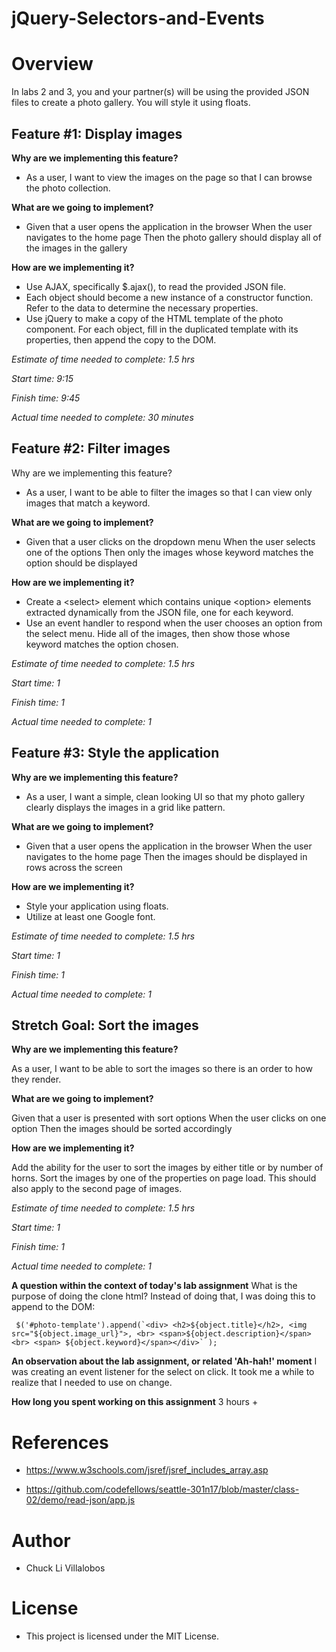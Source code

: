 # jQuery-Selectors-and-Events

# Overview

In labs 2 and 3, you and your partner(s) will be using the provided JSON files to create a photo gallery. You will style it using floats.

## Feature #1: Display images

**Why are we implementing this feature?**

- As a user, I want to view the images on the page so that I can browse the photo collection.

**What are we going to implement?**

- Given that a user opens the application in the browser When the user navigates to the home page Then the photo gallery should display all of the images in the gallery

**How are we implementing it?**

- Use AJAX, specifically $.ajax(), to read the provided JSON file.
- Each object should become a new instance of a constructor function. Refer to the data to determine the necessary properties.
- Use jQuery to make a copy of the HTML template of the photo component. For each object, fill in the duplicated template with its properties, then append the copy to the DOM.

_Estimate of time needed to complete: 1.5 hrs_

_Start time: 9:15_

_Finish time: 9:45_

_Actual time needed to complete: 30  minutes_


## Feature #2: Filter images

Why are we implementing this feature?

- As a user, I want to be able to filter the images so that I can view only images that match a keyword.

**What are we going to implement?**

- Given that a user clicks on the dropdown menu When the user selects one of the options Then only the images whose keyword matches the option should be displayed

**How are we implementing it?**

- Create a \<select> element which contains unique \<option> elements extracted dynamically from the JSON file, one for each keyword.
- Use an event handler to respond when the user chooses an option from the select menu. Hide all of the images, then show those whose keyword matches the option chosen.

_Estimate of time needed to complete: 1.5 hrs_

_Start time: 1_

_Finish time: 1_

_Actual time needed to complete: 1_

## Feature #3: Style the application

**Why are we implementing this feature?**

- As a user, I want a simple, clean looking UI so that my photo gallery clearly displays the images in a grid like pattern.

**What are we going to implement?**

- Given that a user opens the application in the browser When the user navigates to the home page Then the images should be displayed in rows across the screen

**How are we implementing it?**

- Style your application using floats.
- Utilize at least one Google font.

_Estimate of time needed to complete: 1.5 hrs_

_Start time: 1_

_Finish time: 1_

_Actual time needed to complete: 1_

## Stretch Goal: Sort the images

**Why are we implementing this feature?**

As a user, I want to be able to sort the images so there is an order to how they render.

**What are we going to implement?**

Given that a user is presented with sort options When the user clicks on one option Then the images should be sorted accordingly

**How are we implementing it?**

Add the ability for the user to sort the images by either title or by number of horns.
Sort the images by one of the properties on page load. This should also apply to the second page of images.

_Estimate of time needed to complete: 1.5 hrs_

_Start time: 1_

_Finish time: 1_

_Actual time needed to complete: 1_

__A question within the context of today's lab assignment__
What is the purpose of doing the clone html? Instead of doing that, I was doing this to append to the DOM: 
```
 $('#photo-template').append(`<div> <h2>${object.title}</h2>, <img src="${object.image_url}">, <br> <span>${object.description}</span> <br> <span> ${object.keyword}</span></div>` );
 ```


__An observation about the lab assignment, or related 'Ah-hah!' moment__
I was creating an event listener for the select on click. It took me a while to realize that I needed to use on change. 

__How long you spent working on this assignment__
3 hours +

# References

- https://www.w3schools.com/jsref/jsref_includes_array.asp

- https://github.com/codefellows/seattle-301n17/blob/master/class-02/demo/read-json/app.js


# Author 
- Chuck Li Villalobos

# License
- This project is licensed under the MIT License. 
